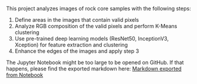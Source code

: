 This project analyzes images of rock core samples with the following steps:
1. Define areas in the images that contain valid pixels
2. Analyze RGB composition of the valid pixels and perform K-Means clustering
3. Use pre-trained deep learning models (ResNet50, InceptionV3, Xception) for feature extraction and clustering
4. Enhance the edges of the images and apply step 3

The Jupyter Notebook might be too large to be opened on GitHub.  If that happens, please find the exported markdown here:
[Markdown exported from Notebook](./core_sample/core_sample.md)
